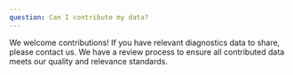 ```yaml
---
question: Can I contribute my data?
---
```


We welcome contributions! If you have relevant diagnostics data to share, please contact us. We have a review process to ensure all contributed data meets our quality and relevance standards.
